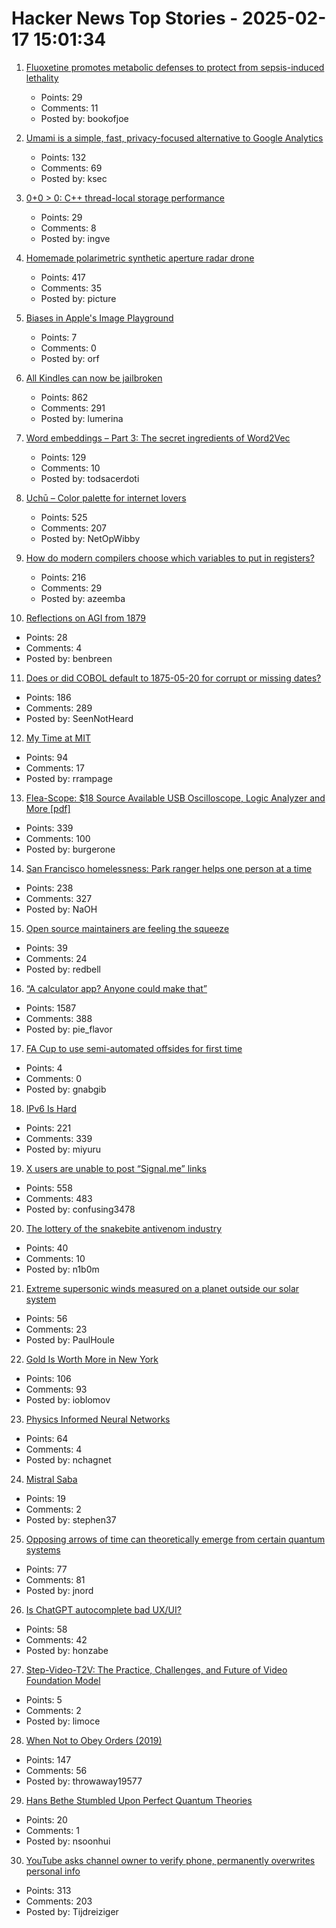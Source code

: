 # Hacker News Top Stories - 2025-02-17 15:01:34

1. [Fluoxetine promotes metabolic defenses to protect from sepsis-induced lethality](https://www.science.org/doi/10.1126/sciadv.adu4034)
   - Points: 29
   - Comments: 11
   - Posted by: bookofjoe

2. [Umami is a simple, fast, privacy-focused alternative to Google Analytics](https://github.com/umami-software/umami)
   - Points: 132
   - Comments: 69
   - Posted by: ksec

3. [0+0 > 0: C++ thread-local storage performance](https://yosefk.com/blog/cxx-thread-local-storage-performance.html)
   - Points: 29
   - Comments: 8
   - Posted by: ingve

4. [Homemade polarimetric synthetic aperture radar drone](https://hforsten.com/homemade-polarimetric-synthetic-aperture-radar-drone.html)
   - Points: 417
   - Comments: 35
   - Posted by: picture

5. [Biases in Apple's Image Playground](https://www.giete.ma/blog/biases-in-apples-image-playground)
   - Points: 7
   - Comments: 0
   - Posted by: orf

6. [All Kindles can now be jailbroken](https://kindlemodding.org/jailbreaking/WinterBreak/)
   - Points: 862
   - Comments: 291
   - Posted by: lumerina

7. [Word embeddings – Part 3: The secret ingredients of Word2Vec](https://www.ruder.io/secret-word2vec/)
   - Points: 129
   - Comments: 10
   - Posted by: todsacerdoti

8. [Uchū – Color palette for internet lovers](https://uchu.style)
   - Points: 525
   - Comments: 207
   - Posted by: NetOpWibby

9. [How do modern compilers choose which variables to put in registers?](https://langdev.stackexchange.com/questions/4325/how-do-modern-compilers-choose-which-variables-to-put-in-registers)
   - Points: 216
   - Comments: 29
   - Posted by: azeemba

10. [Reflections on AGI from 1879](https://www.learningfromexamples.com/p/reflections-on-superintelligence)
   - Points: 28
   - Comments: 4
   - Posted by: benbreen

11. [Does or did COBOL default to 1875-05-20 for corrupt or missing dates?](https://retrocomputing.stackexchange.com/questions/31288/does-or-did-cobol-default-to-1875-05-20-for-corrupt-or-missing-dates)
   - Points: 186
   - Comments: 289
   - Posted by: SeenNotHeard

12. [My Time at MIT](http://muratbuffalo.blogspot.com/2025/02/my-time-at-mit.html)
   - Points: 94
   - Comments: 17
   - Posted by: rrampage

13. [Flea-Scope: $18 Source Available USB Oscilloscope, Logic Analyzer and More [pdf]](https://rtestardi.github.io/usbte/flea-scope.pdf)
   - Points: 339
   - Comments: 100
   - Posted by: burgerone

14. [San Francisco homelessness: Park ranger helps one person at a time](https://sfstandard.com/2025/02/08/golden-gate-park-ranger-homelessness/)
   - Points: 238
   - Comments: 327
   - Posted by: NaOH

15. [Open source maintainers are feeling the squeeze](https://www.theregister.com/2025/02/16/open_source_maintainers_state_of_open/)
   - Points: 39
   - Comments: 24
   - Posted by: redbell

16. [“A calculator app? Anyone could make that”](https://chadnauseam.com/coding/random/calculator-app)
   - Points: 1587
   - Comments: 388
   - Posted by: pie_flavor

17. [FA Cup to use semi-automated offsides for first time](https://www.bbc.com/sport/football/articles/cx2k9klnpvlo)
   - Points: 4
   - Comments: 0
   - Posted by: gnabgib

18. [IPv6 Is Hard](https://techlog.jenslink.net/posts/ipv6-is-hard/)
   - Points: 221
   - Comments: 339
   - Posted by: miyuru

19. [X users are unable to post “Signal.me” links](https://www.disruptionist.com/p/elon-musks-x-blocks-links-to-signal)
   - Points: 558
   - Comments: 483
   - Posted by: confusing3478

20. [The lottery of the snakebite antivenom industry](https://www.theguardian.com/global-development/2025/feb/13/its-a-cowboy-show-out-there-the-deadly-lottery-of-the-snakebite-antivenom-industry)
   - Points: 40
   - Comments: 10
   - Posted by: n1b0m

21. [Extreme supersonic winds measured on a planet outside our solar system](https://phys.org/news/2025-01-extreme-supersonic-planet-solar.html)
   - Points: 56
   - Comments: 23
   - Posted by: PaulHoule

22. [Gold Is Worth More in New York](https://www.bloomberg.com/opinion/articles/2025-02-13/gold-is-worth-more-in-new-york)
   - Points: 106
   - Comments: 93
   - Posted by: ioblomov

23. [Physics Informed Neural Networks](https://nchagnet.pages.dev/blog/physics-informed-neural-networks/)
   - Points: 64
   - Comments: 4
   - Posted by: nchagnet

24. [Mistral Saba](https://mistral.ai/en/news/mistral-saba)
   - Points: 19
   - Comments: 2
   - Posted by: stephen37

25. [Opposing arrows of time can theoretically emerge from certain quantum systems](https://www.surrey.ac.uk/news/physicists-uncover-evidence-two-arrows-time-emerging-quantum-realm)
   - Points: 77
   - Comments: 81
   - Posted by: jnord

26. [Is ChatGPT autocomplete bad UX/UI?](https://honzabe.com/blog/posts/chatgpt-autocomplete-bad-ux-ui/)
   - Points: 58
   - Comments: 42
   - Posted by: honzabe

27. [Step-Video-T2V: The Practice, Challenges, and Future of Video Foundation Model](https://arxiv.org/abs/2502.10248)
   - Points: 5
   - Comments: 2
   - Posted by: limoce

28. [When Not to Obey Orders (2019)](https://warontherocks.com/2019/07/when-not-to-obey-orders/)
   - Points: 147
   - Comments: 56
   - Posted by: throwaway19577

29. [Hans Bethe Stumbled Upon Perfect Quantum Theories](https://www.quantamagazine.org/how-hans-bethe-stumbled-upon-perfect-quantum-theories-20250212/)
   - Points: 20
   - Comments: 1
   - Posted by: nsoonhui

30. [YouTube asks channel owner to verify phone, permanently overwrites personal info](https://old.reddit.com/r/VirtualYoutubers/comments/1iqmul1/if_you_have_a_moment_i_need_your_help/)
   - Points: 313
   - Comments: 203
   - Posted by: Tijdreiziger

